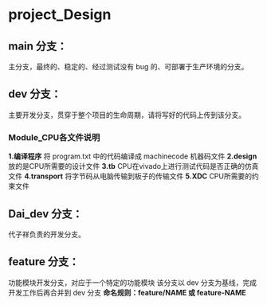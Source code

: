 # project_Design



## main 分支：

主分支，最终的、稳定的、经过测试没有 bug 的、可部署于生产环境的分支。




## dev 分支：

主要开发分支，贯穿于整个项目的生命周期，请将写好的代码上传到该分支。

### Module_CPU各文件说明
**1.编译程序**
将 program.txt 中的代码编译成 machinecode 机器码文件
**2.design**
放的是CPU所需要的设计文件
**3.tb**
CPU在vivado上进行测试代码是否正确的仿真文件
**4.transport**
将字节码从电脑传输到板子的传输文件
**5.XDC**
CPU所需要的约束文件

## Dai_dev 分支：
代子祥负责的开发分支。

## feature 分支：
功能模块开发分支，对应于一个特定的功能模块
该分支以 dev 分支为基线，完成开发工作后再合并到 dev 分支
**命名规则：feature/NAME 或 feature-NAME**